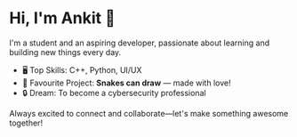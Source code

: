 # Hi, I'm Ankit 👋

I'm a student and an aspiring developer, passionate about learning and building new things every day.

- 🖥️ Top Skills: C++, Python, UI/UX
- 🎨 Favourite Project: **Snakes can draw** — made with love!
- 🔒 Dream: To become a cybersecurity professional

Always excited to connect and collaborate—let's make something awesome together!
